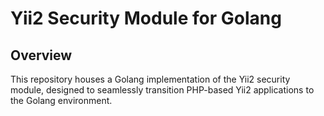 # Yii2 Security Module for Golang

## Overview
This repository houses a Golang implementation of the Yii2 security module, designed to seamlessly transition PHP-based Yii2 applications to the Golang environment.